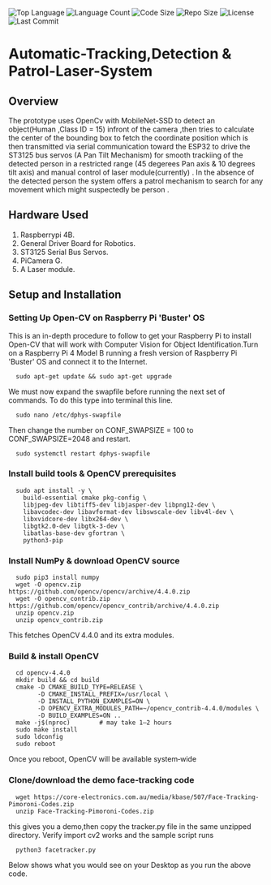 ![Top Language](https://img.shields.io/github/languages/top/Zungu02/Automatic-Tracking-Tracking-Patrol-Laser-System)
![Language Count](https://img.shields.io/github/languages/count/Zungu02/Automatic-Tracking-Tracking-Patrol-Laser-System)
![Code Size](https://img.shields.io/github/languages/code-size/Zungu02/Automatic-Tracking-Tracking-Patrol-Laser-System)
![Repo Size](https://img.shields.io/github/repo-size/Zungu02/Automatic-Tracking-Tracking-Patrol-Laser-System)
![License](https://img.shields.io/github/license/Zungu02/Automatic-Tracking-Tracking-Patrol-Laser-System)
![Last Commit](https://img.shields.io/github/last-commit/Zungu02/Automatic-Tracking-Tracking-Patrol-Laser-System)

# Automatic-Tracking,Detection & Patrol-Laser-System
## Overview
The prototype uses OpenCv with MobileNet-SSD to detect an object(Human ,Class ID = 15) infront of the camera ,then tries to calculate the center of the bounding box to fetch the coordinate position which is then transmitted via serial communication toward the ESP32 to drive the ST3125 bus servos (A Pan Tilt Mechanism) for smooth trackiing of the detected person in a restricted range (45 degerees Pan axis & 10 degrees tilt axis) and manual control of laser module(currently) . In the absence of the detected person the system offers a patrol mechanism to search for any movement which might suspectedly be person .

## Hardware Used
1. Raspberrypi 4B.
2. General Driver Board for Robotics.
3. ST3125 Serial Bus Servos.
4. PiCamera G.
5. A Laser module.
   
## Setup and Installation
### Setting Up Open-CV on Raspberry Pi 'Buster' OS

This is an in-depth procedure to follow to get your Raspberry Pi to install Open-CV that will work with Computer Vision for Object Identification.Turn on a Raspberry Pi 4 Model B running a fresh version of Raspberry Pi 'Buster' OS and connect it to the Internet.

      sudo apt-get update && sudo apt-get upgrade

We must now expand the swapfile before running the next set of commands. To do this type into terminal this line.

      sudo nano /etc/dphys-swapfile

 Then change the number on CONF_SWAPSIZE = 100 to CONF_SWAPSIZE=2048 and restart.

      sudo systemctl restart dphys-swapfile

### Install build tools & OpenCV prerequisites

      sudo apt install -y \
        build-essential cmake pkg-config \
        libjpeg-dev libtiff5-dev libjasper-dev libpng12-dev \
        libavcodec-dev libavformat-dev libswscale-dev libv4l-dev \
        libxvidcore-dev libx264-dev \
        libgtk2.0-dev libgtk-3-dev \
        libatlas-base-dev gfortran \
        python3-pip
### Install NumPy & download OpenCV source

      sudo pip3 install numpy
      wget -O opencv.zip https://github.com/opencv/opencv/archive/4.4.0.zip
      wget -O opencv_contrib.zip https://github.com/opencv/opencv_contrib/archive/4.4.0.zip
      unzip opencv.zip
      unzip opencv_contrib.zip
This fetches OpenCV 4.4.0 and its extra modules.

### Build & install OpenCV

      cd opencv-4.4.0
      mkdir build && cd build
      cmake -D CMAKE_BUILD_TYPE=RELEASE \
            -D CMAKE_INSTALL_PREFIX=/usr/local \
            -D INSTALL_PYTHON_EXAMPLES=ON \
            -D OPENCV_EXTRA_MODULES_PATH=~/opencv_contrib-4.4.0/modules \
            -D BUILD_EXAMPLES=ON ..
      make -j$(nproc)        # may take 1–2 hours
      sudo make install
      sudo ldconfig
      sudo reboot
Once you reboot, OpenCV will be available system‑wide

### Clone/download the demo face‑tracking code

      wget https://core-electronics.com.au/media/kbase/507/Face-Tracking-Pimoroni-Codes.zip
      unzip Face-Tracking-Pimoroni-Codes.zip
this gives you a demo,then copy the tracker.py file in the same unzipped directory.
Verify import cv2 works and the sample script runs
     
      python3 facetracker.py

Below shows what you would see on your Desktop as you run the above code.

